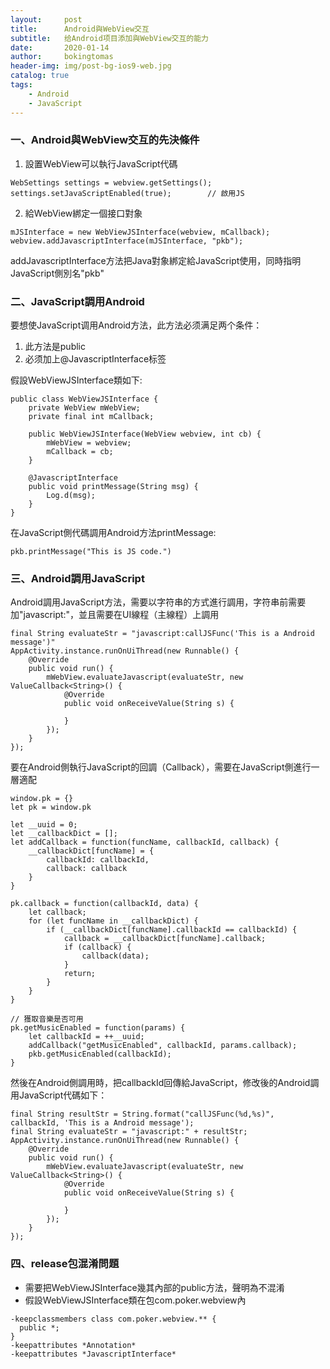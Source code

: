 ```yaml
---
layout:     post
title:      Android與WebView交互
subtitle:   给Android项目添加與WebView交互的能力
date:       2020-01-14
author:     bokingtomas
header-img: img/post-bg-ios9-web.jpg
catalog: true
tags:
    - Android
    - JavaScript
---
```

### 一、Android與WebView交互的先決條件
1. 設置WebView可以執行JavaScript代碼
```
WebSettings settings = webview.getSettings();
settings.setJavaScriptEnabled(true);        // 啟用JS
```

2. 給WebView綁定一個接口對象
```
mJSInterface = new WebViewJSInterface(webview, mCallback);
webview.addJavascriptInterface(mJSInterface, "pkb");
```
addJavascriptInterface方法把Java對象綁定給JavaScript使用，同時指明JavaScript側別名"pkb"

### 二、JavaScript調用Android
要想使JavaScript调用Android方法，此方法必须满足两个条件：
1. 此方法是public
2. 必须加上@JavascriptInterface标签

假設WebViewJSInterface類如下:
```
public class WebViewJSInterface {
    private WebView mWebView;
    private final int mCallback;

    public WebViewJSInterface(WebView webview, int cb) {
        mWebView = webview;
        mCallback = cb;
    }
    
    @JavascriptInterface
    public void printMessage(String msg) {
        Log.d(msg);
    }
}
```
在JavaScript側代碼調用Android方法printMessage:
```
pkb.printMessage("This is JS code.")
```

### 三、Android調用JavaScript
Android調用JavaScript方法，需要以字符串的方式進行調用，字符串前需要加"javascript:"，並且需要在UI線程（主線程）上調用
```
final String evaluateStr = "javascript:callJSFunc('This is a Android message')"
AppActivity.instance.runOnUiThread(new Runnable() {
    @Override
    public void run() {
        mWebView.evaluateJavascript(evaluateStr, new ValueCallback<String>() {
            @Override
            public void onReceiveValue(String s) {

            }
        });
    }
});
```
要在Android側執行JavaScript的回調（Callback），需要在JavaScript側進行一層適配

```
window.pk = {}
let pk = window.pk

let __uuid = 0;
let __callbackDict = [];
let addCallback = function(funcName, callbackId, callback) {
    __callbackDict[funcName] = {
        callbackId: callbackId,
        callback: callback
    }
}

pk.callback = function(callbackId, data) {
    let callback;
    for (let funcName in __callbackDict) {
        if (__callbackDict[funcName].callbackId == callbackId) {
            callback = __callbackDict[funcName].callback;
            if (callback) {
                callback(data);
            }
            return;
        }
    }
}

// 獲取音樂是否可用
pk.getMusicEnabled = function(params) {
    let callbackId = ++__uuid;
    addCallback("getMusicEnabled", callbackId, params.callback);
    pkb.getMusicEnabled(callbackId);
}

```
然後在Android側調用時，把callbackId回傳給JavaScript，修改後的Android調用JavaScript代碼如下：

```
final String resultStr = String.format("callJSFunc(%d,%s)", callbackId, 'This is a Android message');
final String evaluateStr = "javascript:" + resultStr;
AppActivity.instance.runOnUiThread(new Runnable() {
    @Override
    public void run() {
        mWebView.evaluateJavascript(evaluateStr, new ValueCallback<String>() {
            @Override
            public void onReceiveValue(String s) {

            }
        });
    }
});
```
### 四、release包混淆問題
* 需要把WebViewJSInterface幾其內部的public方法，聲明為不混淆
* 假設WebViewJSInterface類在包com.poker.webview內
```
-keepclassmembers class com.poker.webview.** {
  public *;
}
-keepattributes *Annotation*
-keepattributes *JavascriptInterface*
```

